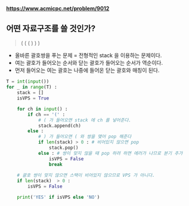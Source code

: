 #### https://www.acmicpc.net/problem/9012

## 어떤 자료구조를 쓸 것인가?
> ( ( ( ) ) )
- 올바른 괄호쌍을 푸는 문제 = 전형적인 stack 을 이용하는 문제이다.
- 여는 괄호가 들어오는 순서와 닫는 괄호가 들어오는 순서가 역순이다.
- 먼저 들어오는 여는 괄호는 나중에 들어온 닫는 괄호와 매칭이 된다. 

```py
T = int(input())
for _ in range(T) : 
    stack = []
    isVPS = True

    for ch in input() :
        if ch == '(' :
            # ( 가 들어오면 stack 에 ch 를 넣어준다.
            stack.append(ch)
        else : 
            # ) 가 들어오면 ( 와 쌍을 맺어 pop 해준다
            if len(stack) > 0 : # 비어있지 않으면 pop
                stack.pop()
            else : # 쌍이 맞지 않을 때 pop 하려 하면 에러가 나므로 분기 추가
                isVPS = False
                break
        
    # 괄호 쌍이 맞지 않으면 스택이 비어있지 않으므로 VPS 가 아니다.
    if len(stack)  > 0 :
        isVPS = False

    print('YES' if isVPS else 'NO')

```